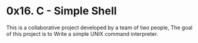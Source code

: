 <h1>0x16. C - Simple Shell</h1>
<p>This is a collaborative project developed by a team of two people, The goal of this project is to Write a simple UNIX command interpreter.</p>
